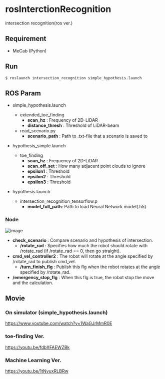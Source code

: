 # rosInterctionRecognition
intersection recognition(ros ver.)

## Requirement
- MeCab (Python)

## Run
```
$ roslaunch intersection_recognition simple_hypothesis.launch
```

## ROS Param
- simple_hypothesis.launch
  - extended_toe_finding
    - **scan_hz** : Frequency of 2D-LiDAR  
    - **distance_thresh** : Threshold of LiDAR-beam
  - read_scenario.py
    - **scenario_path** : Path to .txt-file that a scenario is saved to

- hypothesis_simple.launch
  - toe_finding
    - **scan_hz** : Frequency of 2D-LiDAR
    - **scan_off_set** : How many adjacent point clouds to ignore
    - **epsilon1** : Threshold
    - **epsilon2** : Threshold
    - **epsilon3** : Threshold

- hypothesis.launch
  - intersection_recognition_tensorflow.p
    - **model_full_path**: Path to load Neural Network model(.h5)

### Node
![image](https://user-images.githubusercontent.com/20837922/95672217-e7d16280-0bd9-11eb-92d9-93dac311336b.png)
  - **check_scenario** : Compare scenario and hypothesis of intersection.
    - **/rotate_rad** : Specifies how much the robot should rotate with /rotate_rad (if /rotate_rad == 0, then go straight).
  - **cmd_vel_controller2** : The robot will rotate at the angle specified by /rotate_rad to publish cmd_vel.
    - **/turn_finish_flg** : Publish this flg when the robot rotates at the angle specified by /rotate_rad.
  - **/emergency_stop_flg** : When this flg is true, the robot stop the move and the calculation. 

## Movie
### On simulator (simple_hypothesis.launch)
https://www.youtube.com/watch?v=1WaGJrMmR0E

### toe-finding Ver.
https://youtu.be/fdbXFAEWZBk

### Machine Learning Ver.
https://youtu.be/1tNvuxRLBRw
